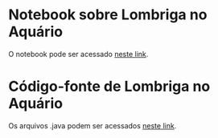 # Notebook sobre Lombriga no Aquário
O notebook pode ser acessado [neste link](notebook/lab-lombriga-ra155077.ipynb).

# Código-fonte de Lombriga no Aquário
Os arquivos .java podem ser acessados [neste link](src/mc322/lab03).